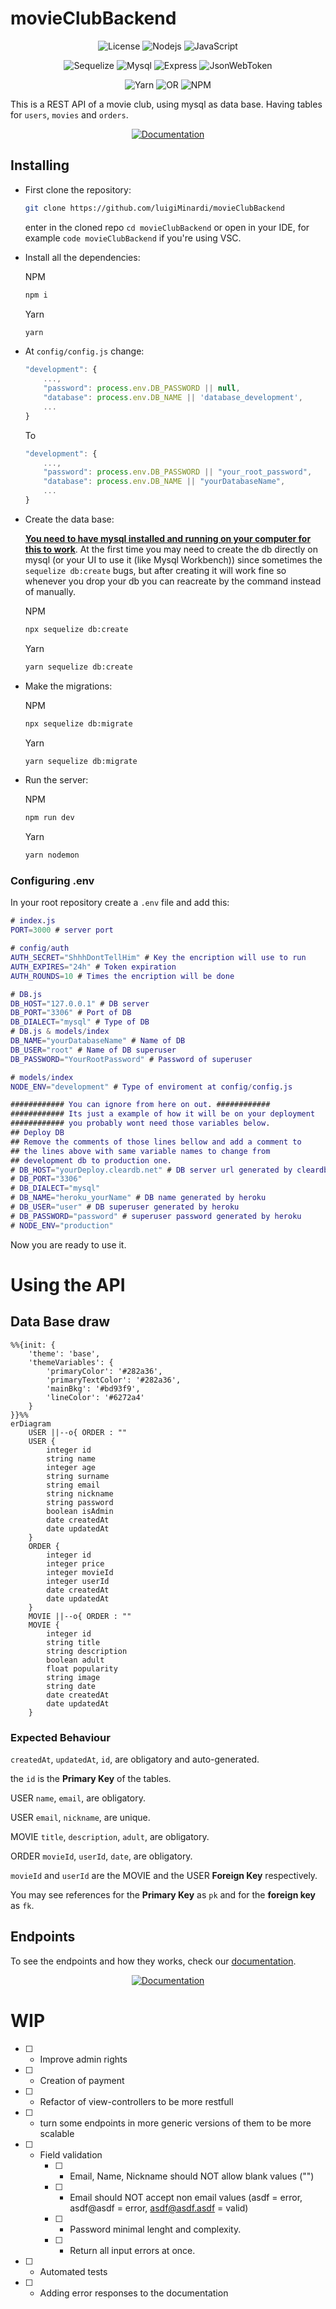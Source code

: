 # movieClubBackend

<div align="center">

![License](https://img.shields.io/github/license/luigiMinardi/movieClubBackend?style=for-the-badge)
![Nodejs](https://img.shields.io/badge/Node.js-339933?style=for-the-badge&logo=nodedotjs&logoColor=white)
![JavaScript](https://img.shields.io/badge/JavaScript-323330?style=for-the-badge&logo=javascript&logoColor=F7DF1E)

![Sequelize](https://img.shields.io/badge/Sequelize-52B0E7?style=for-the-badge&logo=Sequelize&logoColor=white)
![Mysql](https://img.shields.io/badge/MySQL-005C84?style=for-the-badge&logo=mysql&logoColor=white)
![Express](https://img.shields.io/badge/Express.js-000000?style=for-the-badge&logo=express&logoColor=white)
![JsonWebToken](https://img.shields.io/badge/JWT-000000?style=for-the-badge&logo=JSON%20web%20tokens&logoColor=white)


![Yarn](https://img.shields.io/badge/Yarn-2C8EBB?style=for-the-badge&logo=yarn&logoColor=white)
![OR](https://img.shields.io/badge/-or-lightgrey?style=for-the-badge)
![NPM](https://img.shields.io/badge/npm-CB3837?style=for-the-badge&logo=npm&logoColor=white)
</div>

This is a REST API of a movie club, using mysql as data base. Having tables for `users`, `movies` and `orders`.

<div align="center">

[![Documentation](https://img.shields.io/badge/go%20to-documentation-informational?style=for-the-badge)](https://github.com/luigiMinardi/movieClubBackend/wiki)
</div>

## Installing

* First clone the repository:

    ```bash
    git clone https://github.com/luigiMinardi/movieClubBackend
    ```
    
    enter in the cloned repo `cd movieClubBackend` or open in your IDE, for example `code movieClubBackend` if you're using VSC.

* Install all the dependencies:

    NPM
    ```bash
    npm i
    ```
    Yarn
    ```bash
    yarn
    ```

* At `config/config.js` change:

    ```js
    "development": {
        ...,
        "password": process.env.DB_PASSWORD || null,
        "database": process.env.DB_NAME || 'database_development',
        ...
    }
    ```

    To
    
    ```js
    "development": {
        ...,
        "password": process.env.DB_PASSWORD || "your_root_password",
        "database": process.env.DB_NAME || "yourDatabaseName",
        ...
    }
    ```

* Create the data base:

    <u>**You need to have mysql installed and running on your computer for this to work**</u>. At the first time you may need to create the db directly on mysql (or your UI to use it (like Mysql Workbench)) since sometimes the `sequelize db:create` bugs, but after creating it will work fine so whenever you drop your db you can reacreate by the command instead of manually.

    NPM
    ```bash
    npx sequelize db:create
    ```
    Yarn
    ```bash
    yarn sequelize db:create
    ```

* Make the migrations:

    NPM
    ```bash
    npx sequelize db:migrate
    ```
    Yarn
    ```bash
    yarn sequelize db:migrate
    ```

* Run the server:

    NPM
    ```bash
    npm run dev
    ```
    Yarn
    ```bash
    yarn nodemon
    ```

### Configuring .env
In your root repository create a `.env` file and add this:
```m
# index.js
PORT=3000 # server port

# config/auth
AUTH_SECRET="ShhhDontTellHim" # Key the encription will use to run
AUTH_EXPIRES="24h" # Token expiration
AUTH_ROUNDS=10 # Times the encription will be done

# DB.js
DB_HOST="127.0.0.1" # DB server
DB_PORT="3306" # Port of DB
DB_DIALECT="mysql" # Type of DB
# DB.js & models/index
DB_NAME="yourDatabaseName" # Name of DB
DB_USER="root" # Name of DB superuser
DB_PASSWORD="YourRootPassword" # Password of superuser

# models/index
NODE_ENV="development" # Type of enviroment at config/config.js

############ You can ignore from here on out. ############
############ Its just a example of how it will be on your deployment
############ you probably wont need those variables below.
## Deploy DB
## Remove the comments of those lines bellow and add a comment to
## the lines above with same variable names to change from
## development db to production one.
# DB_HOST="yourDeploy.cleardb.net" # DB server url generated by cleardb
# DB_PORT="3306"
# DB_DIALECT="mysql"
# DB_NAME="heroku_yourName" # DB name generated by heroku
# DB_USER="user" # DB superuser generated by heroku
# DB_PASSWORD="password" # superuser password generated by heroku
# NODE_ENV="production"
```

Now you are ready to use it.

# Using the API

## Data Base draw

```mermaid
%%{init: {
    'theme': 'base', 
    'themeVariables': { 
        'primaryColor': '#282a36',
        'primaryTextColor': '#282a36',
        'mainBkg': '#bd93f9',
        'lineColor': '#6272a4'
    }
}}%%
erDiagram
    USER ||--o{ ORDER : ""
    USER {
        integer id
        string name
        integer age
        string surname
        string email
        string nickname
        string password
        boolean isAdmin
        date createdAt
        date updatedAt
    }
    ORDER {
        integer id
        integer price
        integer movieId
        integer userId
        date createdAt
        date updatedAt
    }
    MOVIE ||--o{ ORDER : ""
    MOVIE {
        integer id
        string title
        string description
        boolean adult
        float popularity
        string image
        string date
        date createdAt
        date updatedAt
    }
```
### Expected Behaviour

`createdAt`, `updatedAt`, `id`, are obligatory and auto-generated.

the `id` is the **Primary Key** of the tables.

USER `name`, `email`, are obligatory.

USER `email`, `nickname`, are unique.

MOVIE `title`, `description`, `adult`, are obligatory.

ORDER `movieId`, `userId`, `date`, are obligatory.

`movieId` and `userId` are the MOVIE and the USER **Foreign Key** respectively.

You may see references for the **Primary Key** as `pk` and for the **foreign key** as `fk`.

## Endpoints

To see the endpoints and how they works, check our [documentation](https://github.com/luigiMinardi/movieClubBackend/wiki).

<div align="center">

[![Documentation](https://img.shields.io/badge/go%20to-documentation-informational?style=for-the-badge)](https://github.com/luigiMinardi/movieClubBackend/wiki)
</div>

# WIP

* [ ] - Improve admin rights

* [ ] - Creation of payment

* [ ] - Refactor of view-controllers to be more restfull

* [ ] - turn some endpoints in more generic versions of them to be more scalable

* [ ] - Field validation
    * [ ] - Email, Name, Nickname should NOT allow blank values ("")
    * [ ] - Email should NOT accept non email values (asdf = error, asdf@asdf = error, asdf@asdf.asdf = valid)
    * [ ] - Password minimal lenght and complexity.
    * [ ] - Return all input errors at once.

* [ ] - Automated tests

* [ ] - Adding error responses to the documentation